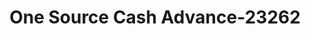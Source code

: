 ---
f_zip-code: 45150
f_state-code: OH
title: One Source Cash Advance-23262
f_phone: 513-576-9100
f_city-only: Milford
f_address: 798 Main Street Milford
f_location-unique-id: '23262'
slug: one-source-cash-advance-23262
updated-on: '2024-05-30T13:46:58.046Z'
created-on: '2024-05-30T13:36:59.803Z'
published-on: '2024-05-30T13:54:32.469Z'
f_city-state: cms/city/milford-oh.md
f_company: cms/company/one-source-cash-advance.md
f_state: cms/state/ohio.md
layout: '[payday-loan].html'
tags: payday-loan
---